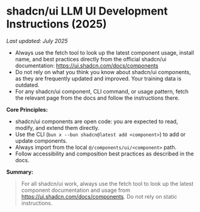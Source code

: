 # shadcn/ui LLM UI Development Instructions (2025)

_Last updated: July 2025_

- Always use the fetch tool to look up the latest component usage, install name, and best practices directly from the official shadcn/ui documentation: https://ui.shadcn.com/docs/components
- Do not rely on what you think you know about shadcn/ui components, as they are frequently updated and improved. Your training data is outdated.
- For any shadcn/ui component, CLI command, or usage pattern, fetch the relevant page from the docs and follow the instructions there.

**Core Principles:**
- shadcn/ui components are open code: you are expected to read, modify, and extend them directly.
- Use the CLI (`bun x --bun shadcn@latest add <component>`) to add or update components.
- Always import from the local `@/components/ui/<component>` path.
- Follow accessibility and composition best practices as described in the docs.

**Summary:**
> For all shadcn/ui work, always use the fetch tool to look up the latest component documentation and usage from https://ui.shadcn.com/docs/components. Do not rely on static instructions.